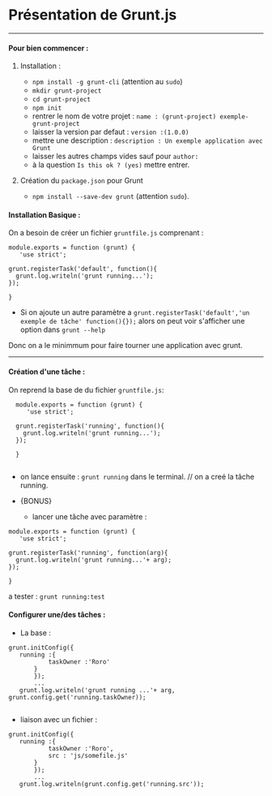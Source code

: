 # Présentation de Grunt.js
___
#### Pour bien commencer :

1. Installation :
	+ `npm install -g grunt-cli` (attention au `sudo`)
	+ `mkdir grunt-project`
	+ `cd grunt-project`
	
	* `npm init` 
	* rentrer le nom de votre projet : `name : (grunt-project) exemple-grunt-project`
	* laisser la version par defaut 	  : `version :(1.0.0)`
	* mettre une description : `description : Un exemple application avec Grunt`
	* laisser les autres champs vides sauf pour `author:` 
	* à la question `Is this ok ? (yes)` mettre entrer.
	
2. Création du `package.json` pour Grunt
	
	+ `npm install --save-dev grunt` (attention `sudo`).

#### Installation Basique :
  On  a besoin de créer un fichier `gruntfile.js` comprenant :
  
  ```
  module.exports = function (grunt) {
     'use strict';
  
  grunt.registerTask('default', function(){
  	grunt.log.writeln('grunt running...');
  });
  
  }
  
  ```
  + Si on ajoute un autre paramètre a `grunt.registerTask('default','un exemple de tâche' function(){});` alors on peut voir s'afficher une option dans `grunt --help`
  
 Donc on a le minimmum pour faire tourner une application avec grunt.
 ___
 
#### Création d'une tâche :
On reprend la base de du fichier `gruntfile.js`:

```
  module.exports = function (grunt) {
     'use strict';
  
  grunt.registerTask('running', function(){
  	grunt.log.writeln('grunt running...');
  });
  
  }
  
  ```
  + on lance ensuite : `grunt running` dans le terminal. // on a creé la tâche running.
  
  + {BONUS} 
  	+ lancer une tâche avec paramètre : 
  	
  ```
  module.exports = function (grunt) {
     'use strict';
  
  grunt.registerTask('running', function(arg){
  	grunt.log.writeln('grunt running...'+ arg);
  });
  
  }
  ```
  a tester : `grunt running:test` 
#### Configurer une/des tâches :
+ La base :

 ```
grunt.initConfig({
	running :{
			taskOwner :'Roro'
		}
		});
		...
	grunt.log.writeln('grunt running ...'+ arg, grunt.config.get('running.taskOwner));
		
``` 
 + liaison avec un fichier :
 
 ```
grunt.initConfig({
	running :{
			taskOwner :'Roro',
			src : 'js/somefile.js' 
		}
		});
		...
	grunt.log.writeln(grunt.config.get('running.src'));
		
``` 
  
  
	
